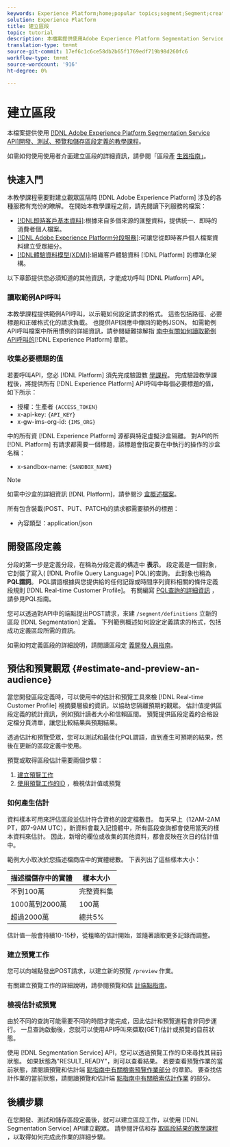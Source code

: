 ```yaml
---
keywords: Experience Platform;home;popular topics;segment;Segment;create segment;segmentation;create a segment;Segmentation Service;
solution: Experience Platform
title: 建立區段
topic: tutorial
description: 本檔案提供使用Adobe Experience Platform Segmentation Service API來開發、測試、預覽和儲存區段定義的教學課程。
translation-type: tm+mt
source-git-commit: 17ef6c1c6ce58db2b65f1769edf719b98d260fc6
workflow-type: tm+mt
source-wordcount: '916'
ht-degree: 0%

---
```



# 建立區段

本檔案提供使用 [[!DNL Adobe Experience Platform Segmentation Service API]開發、測試、預覽和儲存區段定義的教學課程](../api/getting-started.md)。

如需如何使用使用者介面建立區段的詳細資訊，請參閱「區段產 [生器指南」](../ui/overview.md)。

## 快速入門

本教學課程需要對建立觀眾區隔時 [!DNL Adobe Experience Platform] 涉及的各種服務有充份的瞭解。 在開始本教學課程之前，請先閱讀下列服務的檔案：

- [[!DNL即時客戶基本資料]](../../profile/home.md):根據來自多個來源的匯整資料，提供統一、即時的消費者個人檔案。
- [[!DNL Adobe Experience Platform分段服務]](../home.md):可讓您從即時客戶個人檔案資料建立受眾細分。
- [[!DNL體驗資料模型(XDM)]](../../xdm/home.md):組織客戶體驗資料 [!DNL Platform] 的標準化架構。

以下章節提供您必須知道的其他資訊，才能成功呼叫 [!DNL Platform] API。

### 讀取範例API呼叫

本教學課程提供範例API呼叫，以示範如何設定請求的格式。 這些包括路徑、必要標題和正確格式化的請求負載。 也提供API回應中傳回的範例JSON。 如需範例API呼叫檔案中所用慣例的詳細資訊，請參閱疑難排解指 [南中有關如何讀取範例API呼叫的](../../landing/troubleshooting.md#how-do-i-format-an-api-request)[!DNL Experience Platform] 章節。

### 收集必要標題的值

若要呼叫API，您必 [!DNL Platform] 須先完成驗證教 [學課程](../../tutorials/authentication.md)。 完成驗證教學課程後，將提供所有 [!DNL Experience Platform] API呼叫中每個必要標題的值，如下所示：

- 授權：生產者 `{ACCESS_TOKEN}`
- x-api-key: `{API_KEY}`
- x-gw-ims-org-id: `{IMS_ORG}`

中的所有資 [!DNL Experience Platform] 源都與特定虛擬沙盒隔離。 對API的所 [!DNL Platform] 有請求都需要一個標題，該標題會指定要在中執行的操作的沙盒名稱：

- x-sandbox-name: `{SANDBOX_NAME}`

>[!NOTE]
>
>如需中沙盒的詳細資訊 [!DNL Platform]，請參閱沙 [盒概述檔案](../../sandboxes/home.md)。

所有包含裝載(POST、PUT、PATCH)的請求都需要額外的標題：

- 內容類型：application/json

## 開發區段定義

分段的第一步是定義分段，在稱為分段定義的構造中 **表示**。 段定義是一個對象，它封裝了寫入( [!DNL Profile Query Language] PQL)的查詢。 此對象也稱為 **PQL謂詞**。 PQL謂語根據與您提供給的任何記錄或時間序列資料相關的條件定義段規則 [!DNL Real-time Customer Profile]。 有關編寫 [PQL查詢的詳細資訊](../pql/overview.md) ，請參見PQL指南。

您可以透過對API中的端點提出POST請求，來建 `/segment/definitions` 立新的區段 [!DNL Segmentation] 定義。 下列範例概述如何設定定義請求的格式，包括成功定義區段所需的資訊。

如需如何定義區段的詳細說明，請閱讀區段定 [義開發人員指南](../api/segment-definitions.md#create)。

## 預估和預覽觀眾 {#estimate-and-preview-an-audience}

當您開發區段定義時，可以使用中的估計和預覽工具來檢 [!DNL Real-time Customer Profile] 視摘要層級的資訊，以協助您隔離預期的觀眾。 估計值提供區段定義的統計資訊，例如預計讀者大小和信賴區間。 預覽提供區段定義的合格設定檔分頁清單，讓您比較結果與預期結果。

透過估計和預覽受眾，您可以測試和最佳化PQL謂語，直到產生可預期的結果，然後在更新的區段定義中使用。

預覽或取得區段估計需要兩個步驟：

1. [建立預覽工作](#create-a-preview-job)
2. [使用預覽工作的ID](#view-an-estimate-or-preview) ，檢視估計值或預覽

### 如何產生估計

資料樣本可用來評估區段並估計符合資格的設定檔數目。 每天早上（12AM-2AM PT，即7-9AM UTC），新資料會載入記憶體中，所有區段查詢都會使用當天的樣本資料來估計。 因此，新增的欄位或收集的其他資料，都會反映在次日的估計值中。

範例大小取決於您描述檔商店中的實體總數。 下表列出了這些樣本大小：

| 描述檔儲存中的實體 | 樣本大小 |
| ------------------------- | ----------- |
| 不到100萬 | 完整資料集 |
| 1000萬到2000萬 | 100萬 |
| 超過2000萬 | 總共5% |

估計值一般會持續10-15秒，從粗略的估計開始，並隨著讀取更多記錄而調整。

### 建立預覽工作

您可以向端點發出POST請求，以建立新的預覽 `/preview` 作業。

有關建立預覽工作的詳細說明，請參閱預覽和估 [計端點指南](../api/previews-and-estimates.md#create-preview)。

### 檢視估計或預覽

由於不同的查詢可能需要不同的時間才能完成，因此估計和預覽進程會非同步運行。 一旦查詢啟動後，您就可以使用API呼叫來擷取(GET)估計或預覽的目前狀態。

使用 [!DNL Segmentation Service] API，您可以透過預覽工作的ID來尋找其目前狀態。 如果狀態為&quot;RESULT_READY&quot;，則可以查看結果。 若要查看預覽作業的當前狀態，請閱讀預覽和估計端 [點指南中有關檢索預覽作業部分](../api/previews-and-estimates.md#get-preview) 的章節。 要查找估計作業的當前狀態，請閱讀預覽和估計端 [點指南中有關檢索估計作業](../api/previews-and-estimates.md#get-estimate) 的部分。


## 後續步驟

在您開發、測試和儲存區段定義後，就可以建立區段工作，以使用 [!DNL Segmentation Service] API建立觀眾。 請參閱評估和存 [取區段結果的教學課程](./evaluate-a-segment.md) ，以取得如何完成此作業的詳細步驟。